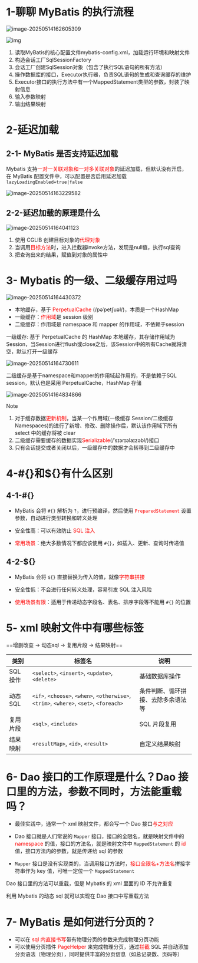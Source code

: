 # 1-聊聊 MyBatis 的执行流程

![image-20250514162605309](https://picgo-zjp.oss-cn-shenzhen.aliyuncs.com/image-20250514162605309.png)

![img](https://picgo-zjp.oss-cn-shenzhen.aliyuncs.com/4fc077d8bd3f39b4e907cf2cd23c3807.png)

1. 读取MyBatis的核心配置文件mybatis-config.xml，加载运行环境和映射文件
2. 构造会话工厂SqlSessionFactory
3. 会话工厂创建SqlSession对象（包含了执行SQL语句的所有方法）
4. 操作数据库的接口，Executor执行器，负责SQL语句的生成和查询缓存的维护
5. Executor接口的执行方法中有一个MappedStatement类型的参数，封装了映射信息
6. 输入参数映射
7. 输出结果映射



# 2-延迟加载

## 2-1- MyBatis 是否支持延迟加载

Mybatis 支持<font color="red">一对一关联对象和一对多关联对象</font>的延迟加载，但默认没有开启，在 MyBatis 配置文件中，可以配置是否启用延迟加载 `lazyLoadingEnabled=true|false`

![image-20250514163229582](https://picgo-zjp.oss-cn-shenzhen.aliyuncs.com/image-20250514163229582.png)



## 2-2-延迟加载的原理是什么

![image-20250514164041123](https://picgo-zjp.oss-cn-shenzhen.aliyuncs.com/image-20250514164041123.png)

1. 使用 CGLIB 创建目标对象的<font color="red">代理对象</font>
2. 当调用<font color="red">目标方法</font>时，进入拦截器invoke方法，发现是null值，执行sql查询
3. 把查询出来的结果，赋值到对象的属性中



# 3- Mybatis 的一级、二级缓存用过吗

![image-20250514164430372](https://picgo-zjp.oss-cn-shenzhen.aliyuncs.com/image-20250514164430372.png)

- 本地缓存，基于 <font color="red">PerpetualCache</font> (/pəˈpetʃuəl/)，本质是一个HashMap
- 一级缓存：<font color="red">作用域</font>是 session 级别
- 二级缓存：作用域是 namespace 和 mapper 的作用域，不依赖于session



一级缓存: 基于 PerpetualCache 的 HashMap 本地缓存，其存储作用域为 Session，当Session进行flush或close之后，该Session中的所有Cache就将清空，默认打开一级缓存

![image-20250514164730611](https://picgo-zjp.oss-cn-shenzhen.aliyuncs.com/image-20250514164730611.png)

二级缓存是基于namespace和mapper的作用域起作用的，不是依赖于SQL session，默认也是采用 PerpetualCache，HashMap 存储

![image-20250514164834866](https://picgo-zjp.oss-cn-shenzhen.aliyuncs.com/image-20250514164834866.png)

> [!NOTE]
>
> 1. 对于缓存数据<font color="red">更新机制</font>，当某一个作用域(一级缓存 Session/二级缓存Namespaces)的进行了新增、修改、删除操作后，默认该作用域下所有 select 中的缓存将被 clear
> 2. 二级缓存需要缓存的数据实现<font color="red">Serializable</font>(/ˈsɪərɪəlaɪzəbl/)接口
> 3. 只有会话提交或者关闭以后，一级缓存中的数据才会转移到二级缓存中



# 4-\#{}和${}有什么区别

## 4-1-#{}

- MyBatis 会将 `#{}` 解析为 `?`，进行预编译，然后使用<font color="red"> `PreparedStatement` </font>设置参数，自动进行类型转换和转义处理

- 安全性高：可以有效防止<font color="red"> SQL 注入</font>

- <font color="red">常用场景</font>：绝大多数情况下都应该使用 `#{}`，如插入、更新、查询时传递值



## 4-2-${}

- MyBatis 会将 `${}` 直接替换为传入的值，就像<font color="red">字符串拼接</font>

- 安全性低：不会进行任何转义处理，容易引发 SQL 注入风险

- <font color="red">使用场景有限</font>：适用于传递动态字段名、表名、排序字段等不能用 `#{}` 的位置



# 5- xml 映射文件中有哪些标签

==增删改查 -> 动态sql -> 复用片段 -> 结果映射==

| 类别     | 标签名                                                       | 说明                               |
| -------- | ------------------------------------------------------------ | ---------------------------------- |
| SQL 操作 | `<select>`, `<insert>`, `<update>`, `<delete>`               | 基础数据库操作                     |
| 动态 SQL | `<if>`, `<choose>`, `<when>`, `<otherwise>`, `<trim>`, `<where>`, `<set>`, `<foreach>` | 条件判断、循环拼接、去除多余语法等 |
| 复用片段 | `<sql>`, `<include>`                                         | SQL 片段复用                       |
| 结果映射 | `<resultMap>`, `<id>`, `<result>`                            | 自定义结果映射                     |



# 6- Dao 接口的工作原理是什么？Dao 接口里的方法，参数不同时，方法能重载吗？

- 最佳实践中，通常一个 xml 映射文件，都会写一个 Dao 接口<font color="red">与之对应</font>

- Dao 接口就是人们常说的 `Mapper` 接口，接口的全限名，就是映射文件中的 <font color="red">namespace</font> 的值，接口的方法名，就是映射文件中 `MappedStatement` 的 <font color="red">id </font>值，接口方法内的参数，就是传递给 sql 的参数

-  `Mapper` 接口是没有实现类的，当调用接口方法时，<font color="red">接口全限名+方法名</font>拼接字符串作为 key 值，可唯一定位一个 `MappedStatement`

Dao 接口里的方法可以重载，但是 Mybatis 的 xml 里面的 ID 不允许重复

利用 Mybatis 的动态 sql 就可以实现在 Dao 接口中写重载方法



# 7- MyBatis 是如何进行分页的？

- 可以在<font color="red"> sql 内直接书写</font>带有物理分页的参数来完成物理分页功能
- 可以使用分页插件 <font color="red">PageHelper</font> 来完成物理分页，通过<font color="red">拦截</font> SQL 并自动添加分页语法（物理分页），同时提供丰富的分页信息（如总记录数、页码等）